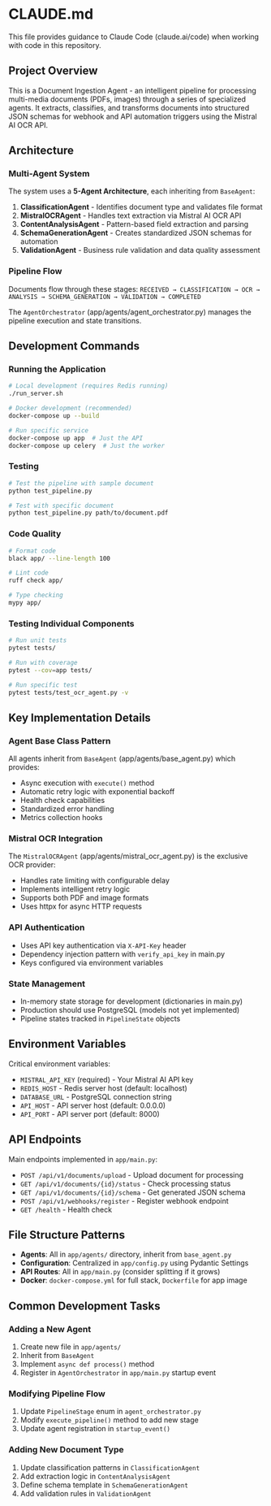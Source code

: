 # CLAUDE.md

This file provides guidance to Claude Code (claude.ai/code) when working with code in this repository.

## Project Overview

This is a Document Ingestion Agent - an intelligent pipeline for processing multi-media documents (PDFs, images) through a series of specialized agents. It extracts, classifies, and transforms documents into structured JSON schemas for webhook and API automation triggers using the Mistral AI OCR API.

## Architecture

### Multi-Agent System
The system uses a **5-Agent Architecture**, each inheriting from `BaseAgent`:
1. **ClassificationAgent** - Identifies document type and validates file format
2. **MistralOCRAgent** - Handles text extraction via Mistral AI OCR API
3. **ContentAnalysisAgent** - Pattern-based field extraction and parsing
4. **SchemaGenerationAgent** - Creates standardized JSON schemas for automation
5. **ValidationAgent** - Business rule validation and data quality assessment

### Pipeline Flow
Documents flow through these stages: `RECEIVED → CLASSIFICATION → OCR → ANALYSIS → SCHEMA_GENERATION → VALIDATION → COMPLETED`

The `AgentOrchestrator` (app/agents/agent_orchestrator.py) manages the pipeline execution and state transitions.

## Development Commands

### Running the Application

```bash
# Local development (requires Redis running)
./run_server.sh

# Docker development (recommended)
docker-compose up --build

# Run specific service
docker-compose up app  # Just the API
docker-compose up celery  # Just the worker
```

### Testing

```bash
# Test the pipeline with sample document
python test_pipeline.py

# Test with specific document
python test_pipeline.py path/to/document.pdf
```

### Code Quality

```bash
# Format code
black app/ --line-length 100

# Lint code
ruff check app/

# Type checking
mypy app/
```

### Testing Individual Components

```bash
# Run unit tests
pytest tests/

# Run with coverage
pytest --cov=app tests/

# Run specific test
pytest tests/test_ocr_agent.py -v
```

## Key Implementation Details

### Agent Base Class Pattern
All agents inherit from `BaseAgent` (app/agents/base_agent.py) which provides:
- Async execution with `execute()` method
- Automatic retry logic with exponential backoff
- Health check capabilities
- Standardized error handling
- Metrics collection hooks

### Mistral OCR Integration
The `MistralOCRAgent` (app/agents/mistral_ocr_agent.py) is the exclusive OCR provider:
- Handles rate limiting with configurable delay
- Implements intelligent retry logic
- Supports both PDF and image formats
- Uses httpx for async HTTP requests

### API Authentication
- Uses API key authentication via `X-API-Key` header
- Dependency injection pattern with `verify_api_key` in main.py
- Keys configured via environment variables

### State Management
- In-memory state storage for development (dictionaries in main.py)
- Production should use PostgreSQL (models not yet implemented)
- Pipeline states tracked in `PipelineState` objects

## Environment Variables

Critical environment variables:
- `MISTRAL_API_KEY` (required) - Your Mistral AI API key
- `REDIS_HOST` - Redis server host (default: localhost)
- `DATABASE_URL` - PostgreSQL connection string
- `API_HOST` - API server host (default: 0.0.0.0)
- `API_PORT` - API server port (default: 8000)

## API Endpoints

Main endpoints implemented in `app/main.py`:
- `POST /api/v1/documents/upload` - Upload document for processing
- `GET /api/v1/documents/{id}/status` - Check processing status
- `GET /api/v1/documents/{id}/schema` - Get generated JSON schema
- `POST /api/v1/webhooks/register` - Register webhook endpoint
- `GET /health` - Health check

## File Structure Patterns

- **Agents**: All in `app/agents/` directory, inherit from `base_agent.py`
- **Configuration**: Centralized in `app/config.py` using Pydantic Settings
- **API Routes**: All in `app/main.py` (consider splitting if it grows)
- **Docker**: `docker-compose.yml` for full stack, `Dockerfile` for app image

## Common Development Tasks

### Adding a New Agent
1. Create new file in `app/agents/`
2. Inherit from `BaseAgent`
3. Implement `async def process()` method
4. Register in `AgentOrchestrator` in `app/main.py` startup event

### Modifying Pipeline Flow
1. Update `PipelineStage` enum in `agent_orchestrator.py`
2. Modify `execute_pipeline()` method to add new stage
3. Update agent registration in `startup_event()`

### Adding New Document Type
1. Update classification patterns in `ClassificationAgent`
2. Add extraction logic in `ContentAnalysisAgent`
3. Define schema template in `SchemaGenerationAgent`
4. Add validation rules in `ValidationAgent`